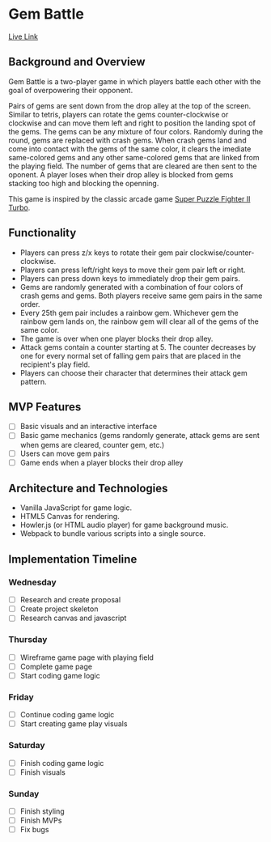 # Gem Battle

[Live Link](https://jeffdam.github.io/gem_battle/)

## Background and Overview
Gem Battle is a two-player game in which players battle each other with the goal of overpowering their opponent. 

Pairs of gems are sent down from the drop alley at the top of the screen. Similar to tetris, players can rotate the gems counter-clockwise or clockwise and can move them left and right to position the landing spot of the gems. The gems can be any mixture of four colors. Randomly during the round, gems are replaced with crash gems. When crash gems land and come into contact with the gems of the same color, it clears the imediate same-colored gems and any other same-colored gems that are linked from the playing field. The number of gems that are cleared are then sent to the oponent. A player loses when their drop alley is blocked from gems stacking too high and blocking the openning. 

This game is inspired by the classic arcade game [Super Puzzle Fighter II Turbo](https://strategywiki.org/wiki/Super_Puzzle_Fighter_II_Turbo/Walkthrough). 

## Functionality
- Players can press z/x keys to rotate their gem pair clockwise/counter-clockwise.
- Players can press left/right keys to move their gem pair left or right.
- Players can press down keys to immediately drop their gem pairs.
- Gems are randomly generated with a combination of four colors of crash gems and gems. Both players receive same gem pairs in the same order.
- Every 25th gem pair includes a rainbow gem. Whichever gem the rainbow gem lands on, the rainbow gem will clear all of the gems of the same color. 
- The game is over when one player blocks their drop alley.
- Attack gems contain a counter starting at 5. The counter decreases by one for every normal set of falling gem pairs that are placed in the recipient's play field.
- Players can choose their character that determines their attack gem pattern.

## MVP Features
- [ ] Basic visuals and an interactive interface
- [ ] Basic game mechanics (gems randomly generate, attack gems are sent when gems are cleared, counter gem, etc.)
- [ ] Users can move gem pairs
- [ ] Game ends when a player blocks their drop alley

## Architecture and Technologies
- Vanilla JavaScript for game logic.
- HTML5 Canvas for rendering.
- Howler.js (or HTML audio player) for game background music.
- Webpack to bundle various scripts into a single source.

## Implementation Timeline
### Wednesday
- [ ] Research and create proposal
- [ ] Create project skeleton
- [ ] Research canvas and javascript 
### Thursday
- [ ] Wireframe game page with playing field
- [ ] Complete game page
- [ ] Start coding game logic
### Friday
- [ ] Continue coding game logic
- [ ] Start creating game play visuals
### Saturday
- [ ] Finish coding game logic
- [ ] Finish visuals
### Sunday
- [ ] Finish styling
- [ ] Finish MVPs
- [ ] Fix bugs